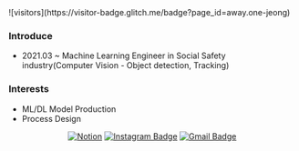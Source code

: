 <div align=center>


</div>
![visitors](https://visitor-badge.glitch.me/badge?page_id=away.one-jeong)

### Introduce
- 2021.03 ~ Machine Learning Engineer in Social Safety industry(Computer Vision - Object detection, Tracking)


### Interests
- ML/DL Model Production
- Process Design

<div align=center>

<!-- [![Portfolio Badge](http://img.shields.io/badge/-Tech%20blog-black?style=flat-square&logo=github&link=https://one-jeong.github.io/away_blog/)](https://one-jeong.github.io//away_blog/)  -->
[![Notion](https://img.shields.io/badge/Portfolio-%23000000.svg?style=flat-square&logo=notion&logoColor=white&link=https://wannaway.oopy.io/)](https://wannaway.oopy.io)
[![Instagram Badge](https://img.shields.io/badge/-Instagram-dd2a7b?style=flat-square&logo=instagram&logoColor=white&link=https://www.instagram.com/a_w_ay/)](https://www.instagram.com/a_w_ay/) 
[![Gmail Badge](https://img.shields.io/badge/-Gmail-d14836?style=flat-square&logo=Gmail&logoColor=white&link=mailto:itzmewj97@gmail.com)](mailto:itzmewj97@gmail.com)
  
<!-- [![Away's GitHub stats](https://github-readme-stats.vercel.app/api?username=one-jeong)](https://github.com/one-jeong/github-readme-stats) -->

</div>

